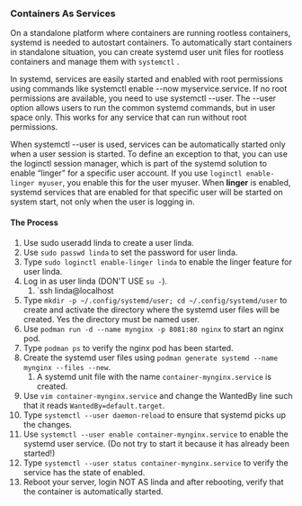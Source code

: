 ### Containers As Services 
On a standalone platform where containers are running rootless containers, systemd is needed to autostart containers. To automatically start containers in standalone situation, you can create systemd user unit files for rootless containers and manage them with `systemctl` .

In systemd, services are easily started and enabled with root permissions using commands like systemctl enable --now myservice.service. If no root permissions are available, you need to use systemctl --user. The --user option allows users to run the common systemd commands, but in user space only. This works for any service that can run without root permissions.

When systemctl --user is used, services can be automatically started  only when a user session is started. To define an exception to that, you can use the loginctl session manager, which is part of the systemd solution to enable “linger” for a specific user account. If you use `loginctl enable-linger myuser`, you enable this for the user myuser. When **linger** is enabled, systemd services that are enabled for that specific user will be started on system start, not only when the user is logging in.

#### The Process
1.  Use sudo useradd linda to create a user linda.
2.  Use `sudo passwd linda` to set the password for user linda.
3.  Type `sudo loginctl enable-linger linda` to enable the linger feature for user linda.
4.  Log in as user linda (DON'T USE `su -`).
	1. `ssh linda@localhost
5.  Type `mkdir -p ~/.config/systemd/user; cd ~/.config/systemd/user` to create and activate the directory where the systemd user files will be created. Yes the directory must  be named user. 
6.  Use `podman run -d --name mynginx -p 8081:80 nginx` to start an nginx pod.
7.  Type `podman ps` to verify the nginx pod has been started.
8.  Create the systemd user files using `podman generate systemd --name mynginx --files --new`.
	1.  A systemd unit file with the name `container-mynginx.service` is created.
9.  Use `vim container-mynginx.service` and change the WantedBy line such that it reads `WantedBy=default.target`.
10.  Type `systemctl --user daemon-reload` to ensure that systemd picks up the changes.
11.  Use `systemctl --user enable container-mynginx.service` to enable the systemd user service. (Do not try to start it because it has already been started!)
12.  Type `systemctl --user status container-mynginx.service` to verify the service has the state of enabled.
13.  Reboot your server, login NOT AS linda and after rebooting, verify that the container is automatically started.